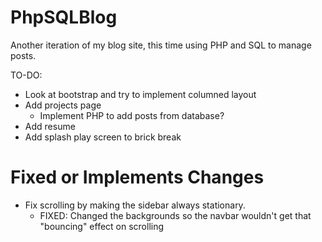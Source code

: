 # PhpSQLBlog
Another iteration of my blog site, this time using PHP and SQL to manage posts.

TO-DO:
- Look at bootstrap and try to implement columned layout
- Add projects page
  - Implement PHP to add posts from database?
- Add resume
- Add splash play screen to brick break

# Fixed or Implements Changes
- Fix scrolling by making the sidebar always stationary.
    - FIXED: Changed the backgrounds so the navbar wouldn't get that "bouncing" effect on scrolling

